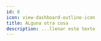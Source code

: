 ```yaml
---
id: 8
icon: view-dashboard-outline-icon
title: ALguna otra cosa
description: ...llenar este texto
---
```


